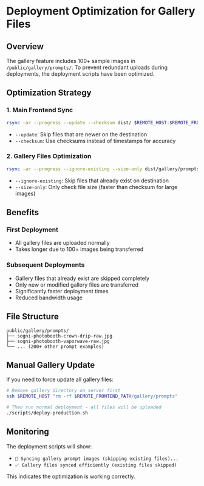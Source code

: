 # Deployment Optimization for Gallery Files

## Overview
The gallery feature includes 100+ sample images in `/public/gallery/prompts/`. To prevent redundant uploads during deployments, the deployment scripts have been optimized.

## Optimization Strategy

### 1. Main Frontend Sync
```bash
rsync -ar --progress --update --checksum dist/ $REMOTE_HOST:$REMOTE_FRONTEND_PATH/
```
- `--update`: Skip files that are newer on the destination
- `--checksum`: Use checksums instead of timestamps for accuracy

### 2. Gallery Files Optimization
```bash
rsync -ar --progress --ignore-existing --size-only dist/gallery/prompts/ $REMOTE_HOST:$REMOTE_FRONTEND_PATH/gallery/prompts/
```
- `--ignore-existing`: Skip files that already exist on destination
- `--size-only`: Only check file size (faster than checksum for large images)

## Benefits

### First Deployment
- All gallery files are uploaded normally
- Takes longer due to 100+ images being transferred

### Subsequent Deployments
- Gallery files that already exist are skipped completely
- Only new or modified gallery files are transferred
- Significantly faster deployment times
- Reduced bandwidth usage

## File Structure
```
public/gallery/prompts/
├── sogni-photobooth-crown-drip-raw.jpg
├── sogni-photobooth-vaporwave-raw.jpg
└── ... (200+ other prompt examples)
```

## Manual Gallery Update
If you need to force update all gallery files:
```bash
# Remove gallery directory on server first
ssh $REMOTE_HOST "rm -rf $REMOTE_FRONTEND_PATH/gallery/prompts"

# Then run normal deployment - all files will be uploaded
./scripts/deploy-production.sh
```

## Monitoring
The deployment scripts will show:
- `📸 Syncing gallery prompt images (skipping existing files)...`
- `✅ Gallery files synced efficiently (existing files skipped)`

This indicates the optimization is working correctly.
